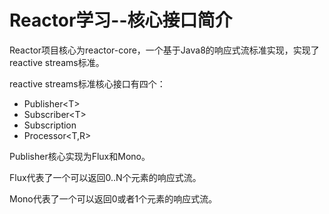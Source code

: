 # Reactor学习--核心接口简介

Reactor项目核心为reactor-core，一个基于Java8的响应式流标准实现，实现了reactive streams标准。

reactive streams标准核心接口有四个：

* Publisher&lt;T&gt;
* Subscriber&lt;T&gt;
* Subscription
* Processor&lt;T,R&gt;

Publisher核心实现为Flux和Mono。

Flux代表了一个可以返回0..N个元素的响应式流。

Mono代表了一个可以返回0或者1个元素的响应式流。


